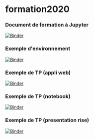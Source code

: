 # formation2020
### Document de formation à Jupyter
[![Binder](https://mybinder.org/badge_logo.svg)](https://mybinder.org/v2/gh/regisferreiradasilva/formation2020/master?filepath=presentation.ipynb)

### Exemple d'environnement
[![Binder](https://mybinder.org/badge_logo.svg)](https://mybinder.org/v2/gh/regisferreiradasilva/Python_Apollinaire/master?/environnement.ipynb)

### Exemple de TP (appli web)
[![Binder](https://mybinder.org/badge_logo.svg)](https://mybinder.org/v2/gh/regisferreiradasilva/formation2020/master?urlpath=apps/refraction2.ipynb)

### Exemple de TP (notebook)
[![Binder](https://mybinder.org/badge_logo.svg)](https://mybinder.org/v2/gh/regisferreiradasilva/formation2020/master?filepath=refraction2.ipynb)

### Exemple de TP (presentation rise)
[![Binder](https://mybinder.org/badge_logo.svg)](https://mybinder.org/v2/gh/regisferreiradasilva/formation2020/master?filepath=refraction2_pres.ipynb)
